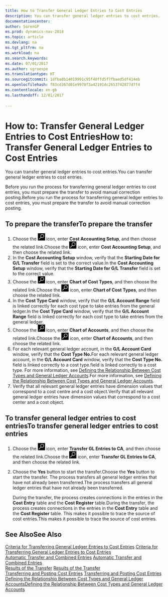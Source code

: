 ```yaml
---
title: How to Transfer General Ledger Entries to Cost Entries
description: You can transfer general ledger entries to cost entries.
documentationcenter: 
author: SorenGP
ms.prod: dynamics-nav-2018
ms.topic: article
ms.devlang: na
ms.tgt_pltfrm: na
ms.workload: na
ms.search.keywords: 
ms.date: 07/01/2017
ms.author: sgroespe
ms.translationtype: HT
ms.sourcegitcommit: 1dfba8b14019991c95f40ffd5f7fbaed5df414eb
ms.openlocfilehash: f03cd367d01e9978f3a42191dc2653742877d7f4
ms.contentlocale: en-gb
ms.lasthandoff: 12/01/2017

---
```

# <a name="how-to-transfer-general-ledger-entries-to-cost-entries"></a><span data-ttu-id="300df-103">How to: Transfer General Ledger Entries to Cost Entries</span><span class="sxs-lookup"><span data-stu-id="300df-103">How to: Transfer General Ledger Entries to Cost Entries</span></span>
<span data-ttu-id="300df-104">You can transfer general ledger entries to cost entries.</span><span class="sxs-lookup"><span data-stu-id="300df-104">You can transfer general ledger entries to cost entries.</span></span>  

<span data-ttu-id="300df-105">Before you run the process for transferring general ledger entries to cost entries, you must prepare the transfer to avoid manual correction posting.</span><span class="sxs-lookup"><span data-stu-id="300df-105">Before you run the process for transferring general ledger entries to cost entries, you must prepare the transfer to avoid manual correction posting.</span></span>  

## <a name="to-prepare-the-transfer"></a><span data-ttu-id="300df-106">To prepare the transfer</span><span class="sxs-lookup"><span data-stu-id="300df-106">To prepare the transfer</span></span>  

1.  <span data-ttu-id="300df-107">Choose the ![Search for Page or Report](media/ui-search/search_small.png "Search for Page or Report icon") icon, enter **Cost Accounting Setup**, and then choose the related link.</span><span class="sxs-lookup"><span data-stu-id="300df-107">Choose the ![Search for Page or Report](media/ui-search/search_small.png "Search for Page or Report icon") icon, enter **Cost Accounting Setup**, and then choose the related link.</span></span>  
2.  <span data-ttu-id="300df-108">In the **Cost Accounting Setup** window, verify that the **Starting Date for G/L Transfer** field is set to the correct value.</span><span class="sxs-lookup"><span data-stu-id="300df-108">In the **Cost Accounting Setup** window, verify that the **Starting Date for G/L Transfer** field is set to the correct value.</span></span>  
3.  <span data-ttu-id="300df-109">Choose the ![Search for Page or Report](media/ui-search/search_small.png "Search for Page or Report icon") icon, enter **Chart of Cost Types**, and then choose the related link.</span><span class="sxs-lookup"><span data-stu-id="300df-109">Choose the ![Search for Page or Report](media/ui-search/search_small.png "Search for Page or Report icon") icon, enter **Chart of Cost Types**, and then choose the related link.</span></span>  
4.  <span data-ttu-id="300df-110">In the **Cost Type Card** window, verify that the **G/L Account Range** field is linked correctly for each cost type to take entries from the general ledger.</span><span class="sxs-lookup"><span data-stu-id="300df-110">In the **Cost Type Card** window, verify that the **G/L Account Range** field is linked correctly for each cost type to take entries from the general ledger.</span></span>  
5.  <span data-ttu-id="300df-111">Choose the ![Search for Page or Report](media/ui-search/search_small.png "Search for Page or Report icon") icon, enter **Chart of Accounts**, and then choose the related link.</span><span class="sxs-lookup"><span data-stu-id="300df-111">Choose the ![Search for Page or Report](media/ui-search/search_small.png "Search for Page or Report icon") icon, enter **Chart of Accounts**, and then choose the related link.</span></span>  
6.  <span data-ttu-id="300df-112">For each relevant general ledger account, in the **G/L Account Card** window, verify that the **Cost Type No.**</span><span class="sxs-lookup"><span data-stu-id="300df-112">For each relevant general ledger account, in the **G/L Account Card** window, verify that the **Cost Type No.**</span></span> <span data-ttu-id="300df-113">field is linked correctly to a cost type.</span><span class="sxs-lookup"><span data-stu-id="300df-113">field is linked correctly to a cost type.</span></span> <span data-ttu-id="300df-114">For more information, see [Defining the Relationship Between Cost Types and General Ledger Accounts](finance-defining-the-relationship-between-cost-types-and-general-ledger-accounts.md).</span><span class="sxs-lookup"><span data-stu-id="300df-114">For more information, see [Defining the Relationship Between Cost Types and General Ledger Accounts](finance-defining-the-relationship-between-cost-types-and-general-ledger-accounts.md).</span></span>  
7.  <span data-ttu-id="300df-115">Verify that all relevant general ledger entries have dimension values that correspond to a cost centre and a cost object.</span><span class="sxs-lookup"><span data-stu-id="300df-115">Verify that all relevant general ledger entries have dimension values that correspond to a cost center and a cost object.</span></span>  

## <a name="to-transfer-general-ledger-entries-to-cost-entries"></a><span data-ttu-id="300df-116">To transfer general ledger entries to cost entries</span><span class="sxs-lookup"><span data-stu-id="300df-116">To transfer general ledger entries to cost entries</span></span>  
1.  <span data-ttu-id="300df-117">Choose the ![Search for Page or Report](media/ui-search/search_small.png "Search for Page or Report icon") icon, enter **Transfer GL Entries to CA**, and then choose the related link.</span><span class="sxs-lookup"><span data-stu-id="300df-117">Choose the ![Search for Page or Report](media/ui-search/search_small.png "Search for Page or Report icon") icon, enter **Transfer GL Entries to CA**, and then choose the related link.</span></span>  
2.  <span data-ttu-id="300df-118">Choose the **Yes** button to start the transfer.</span><span class="sxs-lookup"><span data-stu-id="300df-118">Choose the **Yes** button to start the transfer.</span></span> <span data-ttu-id="300df-119">The process transfers all general ledger entries that have not already been transferred.</span><span class="sxs-lookup"><span data-stu-id="300df-119">The process transfers all general ledger entries that have not already been transferred.</span></span>  

    <span data-ttu-id="300df-120">During the transfer, the process creates connections in the entries in the **Cost Entry** table and the **Cost Register** table.</span><span class="sxs-lookup"><span data-stu-id="300df-120">During the transfer, the process creates connections in the entries in the **Cost Entry** table and the **Cost Register** table.</span></span> <span data-ttu-id="300df-121">This makes it possible to trace the source of cost entries.</span><span class="sxs-lookup"><span data-stu-id="300df-121">This makes it possible to trace the source of cost entries.</span></span>  

## <a name="see-also"></a><span data-ttu-id="300df-122">See Also</span><span class="sxs-lookup"><span data-stu-id="300df-122">See Also</span></span>  
 <span data-ttu-id="300df-123">[Criteria for Transferring General Ledger Entries to Cost Entries](finance-criteria-for-transferring-general-ledger-entries-to-cost-entries.md) </span><span class="sxs-lookup"><span data-stu-id="300df-123">[Criteria for Transferring General Ledger Entries to Cost Entries](finance-criteria-for-transferring-general-ledger-entries-to-cost-entries.md) </span></span>  
 <span data-ttu-id="300df-124">[Automatic Transfer and Combined Entries](finance-automatic-transfer-combined-entries.md) </span><span class="sxs-lookup"><span data-stu-id="300df-124">[Automatic Transfer and Combined Entries](finance-automatic-transfer-combined-entries.md) </span></span>  
 <span data-ttu-id="300df-125">[Results of the Transfer](finance-results-of-the-transfer.md) </span><span class="sxs-lookup"><span data-stu-id="300df-125">[Results of the Transfer](finance-results-of-the-transfer.md) </span></span>  
 <span data-ttu-id="300df-126">[Transferring and Posting Cost Entries](finance-transfer-and-post-cost-entries.md) </span><span class="sxs-lookup"><span data-stu-id="300df-126">[Transferring and Posting Cost Entries](finance-transfer-and-post-cost-entries.md) </span></span>  
 [<span data-ttu-id="300df-127">Defining the Relationship Between Cost Types and General Ledger Accounts</span><span class="sxs-lookup"><span data-stu-id="300df-127">Defining the Relationship Between Cost Types and General Ledger Accounts</span></span>](finance-defining-the-relationship-between-cost-types-and-general-ledger-accounts.md)   

